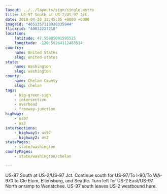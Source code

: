 ```yaml
---
layout: ../../layouts/sign/single.astro
title: US-97 South at US-2/US-97 Jct.
date: 2018-04-30 12:45:05 +0000 +0000
imageid: "4851357118938335944"
flickrid: "40032227210"
location:
    latitude: 47.55905001595525
    longitude: -120.59264112483514
country:
    name: United States
    slug: united-states
state:
    name: Washington
    slug: washington
county:
    name: Chelan County
    slug: chelan
tags:
    - big-green-sign
    - intersection
    - overhead
    - freeway-junction
highway:
    - us97
    - us2
intersections:
    - highway1: us97
      highway2: us2
statePages:
    - state/washington
countyPages:
    - state/washington/chelan

---
```

US-97 South at US-2/US-97 Jct.  Continue south for US-97/To I-90/To WA-970 to Cle Elum, Ellensburg, and Seattle.  Turn left for US-2 East/US-97 North onramp to Wenatchee.  US-97 south leaves US-2 westbound here.